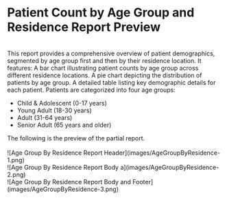 # Patient Count by Age Group and Residence Report Preview
<br>
This report provides a comprehensive overview of patient demographics, segmented by age group first and then by their residence location. It features:
	A bar chart illustrating patient counts by age group across different residence locations.
	A pie chart depicting the distribution of patients by age group.
	A detailed table listing key demographic details for each patient.
Patients are categorized into four age groups: 
<ul>
    <li>Child & Adolescent (0-17 years)</li>
    <li>Young Adult (18-30 years)</li>
    <li>Adult (31-64 years)</li>
    <li>Senior Adult (65 years and older)</li>
</ul>
The following is the preview of the partial report.
<br><br>
![Age Group By Residence Report Header](images/AgeGroupByResidence-1.png)
<br>
![Age Group By Residence Report Body a](images/AgeGroupByResidence-2.png)
<br>
![Age Group By Residence Report Body and Footer](images/AgeGroupByResidence-3.png)
